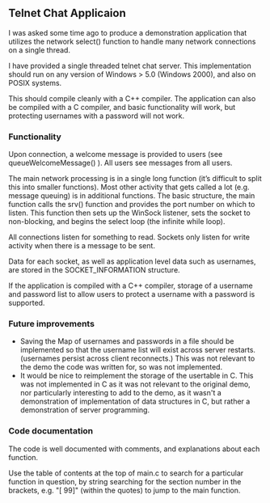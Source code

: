 ## Telnet Chat Applicaion

I was asked some time ago to produce a demonstration application that utilizes the network select() function to handle many network connections on a single thread.

I have provided a single threaded telnet chat server.  This implementation should run on any version of Windows > 5.0 (Windows 2000), and also on POSIX systems.

This should compile cleanly with a C++ compiler.  The application can also be compiled with a C compiler, and basic functionality will work, but protecting usernames with a password will not work.

### Functionality

Upon connection, a welcome message is provided to users (see queueWelcomeMessage() ).  All users see messages from all users.   

The main network processing is in a single long function (it’s difficult to split this into smaller functions).  Most other activity that gets called a lot (e.g. message queuing) is in additional functions. The basic structure, the main function calls the srv() function and provides the port number on which to listen.  This function then sets up the WinSock listener, sets the socket to non-blocking, and begins the select loop (the infinite while loop).

All connections listen for something to read.  Sockets only listen for write activity when there is a message to be sent.   

Data for each socket, as well as application level data such as usernames, are stored in the SOCKET_INFORMATION structure.

If the application is compiled with a C++ compiler, storage of a username and password list to allow users to protect a username with a password is supported.

### Future improvements
* Saving the Map of usernames and passwords in a file should be implemented so that the username list will exist across server restarts.  (usernames persist across client reconnects.)  This was not relevant to the demo the code was written for, so was not implemented.
* It would be nice to reimplement the storage of the usertable in C.  This was not implemented in C as it was not relevant to the original demo, nor particularly interesting to add to the demo, as it wasn't a demonstration of implementation of data structures in C, but rather a demonstration of server programming. 

### Code documentation

The code is well documented with comments, and explanations about each function.

Use the table of contents at the top of main.c to search for a particular function in question, by string searching for the section number in the brackets, e.g. "[ 99]" (within the quotes) to jump to the main function.
